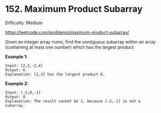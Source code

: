# 152. Maximum Product Subarray

Difficulty: Medium

https://leetcode.com/problems/maximum-product-subarray/

Given an integer array nums, find the contiguous subarray within an array (containing at least one number) which has the largest product.

**Example 1:**
```
Input: [2,3,-2,4]
Output: 6
Explanation: [2,3] has the largest product 6.
```

**Example 2:**
```
Input: [-2,0,-1]
Output: 0
Explanation: The result cannot be 2, because [-2,-1] is not a subarray.
```
